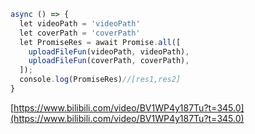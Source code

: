 ```js
async () => { 
  let videoPath = 'videoPath' 
  let coverPath = 'coverPath' 
  let PromiseRes = await Promise.all([ 
    uploadFileFun(videoPath, videoPath), 
    uploadFileFun(coverPath, coverPath), 
  ]); 
  console.log(PromiseRes)//[res1,res2] 
} 

```
[https://www.bilibili.com/video/BV1WP4y187Tu?t=345.0](https://www.bilibili.com/video/BV1WP4y187Tu?t=345.0) 
